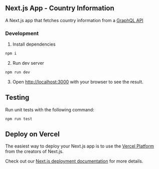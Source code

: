 ## Next.js App - Country Information
A Next.js app that fetches country information from a [GraphQL API](https://countries.trevorblades.com/)

### Development
1. Install dependencies
```bash
npm i
```
2. Run dev server 
```bash
npm run dev
```
3. Open [http://localhost:3000](http://localhost:3000) with your browser to see the result.

## Testing
Run unit tests with the following command:
```
npm run test
```

## Deploy on Vercel

The easiest way to deploy your Next.js app is to use the [Vercel Platform](https://vercel.com/new?utm_medium=default-template&filter=next.js&utm_source=create-next-app&utm_campaign=create-next-app-readme) from the creators of Next.js.

Check out our [Next.js deployment documentation](https://nextjs.org/docs/deployment) for more details.
